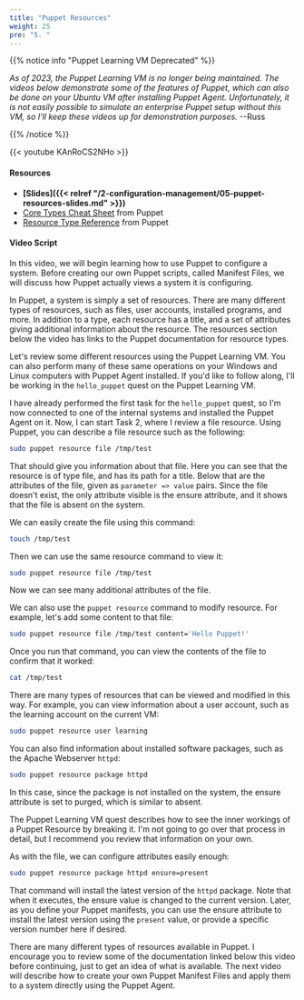 ```yaml
---
title: "Puppet Resources"
weight: 25
pre: "5. "
---
```


{{% notice info "Puppet Learning VM Deprecated" %}}

_As of 2023, the Puppet Learning VM is no longer being maintained. The videos below demonstrate some of the features of Puppet, which can also be done on your Ubuntu VM after installing Puppet Agent. Unfortunately, it is not easily possible to simulate an enterprise Puppet setup without this VM, so I'll keep these videos up for demonstration purposes._ --Russ

{{% /notice %}}

{{< youtube KAnRoCS2NHo >}}

#### Resources

* **[Slides]({{< relref "/2-configuration-management/05-puppet-resources-slides.md" >}})**
* [Core Types Cheat Sheet](https://puppet.com/docs/puppet/latest/cheatsheet_core_types.html) from Puppet
* [Resource Type Reference](https://puppet.com/docs/puppet/latest/type.html) from Puppet

#### Video Script

In this video, we will begin learning how to use Puppet to configure a system. Before creating our own Puppet scripts, called Manifest Files, we will discuss how Puppet actually views a system it is configuring.

In Puppet, a system is simply a set of resources. There are many different types of resources, such as files, user accounts, installed programs, and more. In addition to a type, each resource has a title, and a set of attributes giving additional information about the resource. The resources section below the video has links to the Puppet documentation for resource types.

Let's review some different resources using the Puppet Learning VM. You can also perform many of these same operations on your Windows and Linux computers with Puppet Agent installed. If you'd like to follow along, I'll be working in the `hello_puppet` quest on the Puppet Learning VM.

I have already performed the first task for the `hello_puppet` quest, so I'm now connected to one of the internal systems and installed the Puppet Agent on it. Now, I can start Task 2, where I review a file resource. Using Puppet, you can describe a file resource such as the following:

```bash
sudo puppet resource file /tmp/test
```

That should give you information about that file. Here you can see that the resource is of type file, and has its path for a title. Below that are the attributes of the file, given as `parameter => value` pairs. Since the file doesn't exist, the only attribute visible is the ensure attribute, and it shows that the file is absent on the system.

We can easily create the file using this command:

```bash
touch /tmp/test
```

Then we can use the same resource command to view it:

```bash
sudo puppet resource file /tmp/test
```

Now we can see many additional attributes of the file.

We can also use the `puppet resource` command to modify resource. For example, let's add some content to that file:

```bash
sudo puppet resource file /tmp/test content='Hello Puppet!'
```

Once you run that command, you can view the contents of the file to confirm that it worked:

```bash
cat /tmp/test
```

There are many types of resources that can be viewed and modified in this way. For example, you can view information about a user account, such as the learning account on the current VM:

```bash
sudo puppet resource user learning
```

You can also find information about installed software packages, such as the Apache Webserver `httpd`:

```bash
sudo puppet resource package httpd
```

In this case, since the package is not installed on the system, the ensure attribute is set to purged, which is similar to absent.

The Puppet Learning VM quest describes how to see the inner workings of a Puppet Resource by breaking it. I'm not going to go over that process in detail, but I recommend you review that information on your own.

As with the file, we can configure attributes easily enough:

```bash
sudo puppet resource package httpd ensure=present
```

That command will install the latest version of the `httpd` package. Note that when it executes, the ensure value is changed to the current version. Later, as you define your Puppet manifests, you can use the ensure attribute to install the latest version using the `present` value, or provide a specific version number here if desired.

There are many different types of resources available in Puppet. I encourage you to review some of the documentation linked below this video before continuing, just to get an idea of what is available. The next video will describe how to create your own Puppet Manifest Files and apply them to a system directly using the Puppet Agent.
